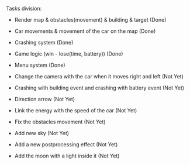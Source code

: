 Tasks division: 
  - Render map & obstacles(movement) & building & target (Done)
  - Car movements & movement of the car on the map (Done)
  - Crashing system (Done)
  - Game logic (win - lose(time, battery)) (Done)
  - Menu system (Done)

  - Change the camera with the car when it moves right and left (Not Yet)
  - Crashing with building event and crashing with battery event (Not Yet)
  - Direction arrow (Not Yet)
  - Link the energy with the speed of the car (Not Yet)
  - Fix the obstacles movement (Not Yet)
  - Add new sky (Not Yet)
  - Add a new postprocessing effect (Not Yet)
  - Add the moon with a light inside it (Not Yet)
